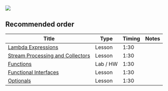 # ![](https://ga-dash.s3.amazonaws.com/production/assets/logo-9f88ae6c9c3871690e33280fcf557f33.png)

## Recommended order

Title | Type | Timing | Notes 
----- | ---- | --     | -----
[Lambda Expressions](./functional-programming/lambda-expressions)    | Lesson  | 1:30 | 
[Stream Processing and Collectors](./functional-programming/stream-processing-and-collectors) | Lesson  | 1:30 | 
[Functions](./functional-programming/functions-lab)    | Lab / HW  | 1:30 | 
[Functional Interfaces](./functional-programming/functional-interfaces)    | Lesson  | 1:30 | 
[Optionals](./functional-programming/optionals)    | Lesson  | 1:30 | 